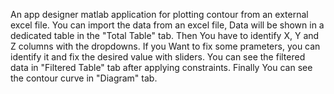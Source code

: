 An app designer matlab application for plotting contour from an external excel file.
You can import the data from an excel file, Data will be shown in a dedicated table in the "Total Table" tab.
Then You have to identify X, Y and Z columns with the dropdowns.
If you Want to fix some prameters, you can identify it and fix the desired value with sliders.
You can see the filtered data in "Filtered Table" tab after applying constraints.
Finally You can see the contour curve in "Diagram" tab.
